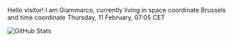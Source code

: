 Hello visitor! I am Giammarco, currently living in space coordinate Brussels and time coordinate Thursday, 11 February, 07:05 CET

![GitHub Stats](https://github-readme-stats.vercel.app/api?username=grcasanova)
